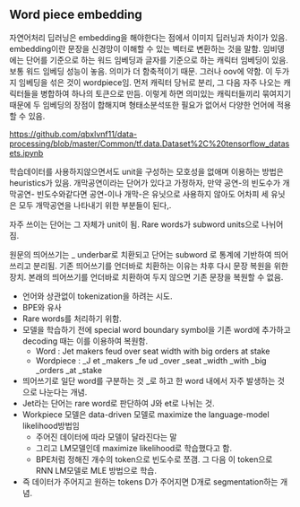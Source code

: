 ## Word piece embedding


자연어처리 딥러닝은 embedding을 해야한다는 점에서 이미지 딥러닝과 차이가 있음. embedding이란 문장을 신경망이 이해할 수 있는 벡터로 변환하는 것을 말함. 임비뎅에는 단어를 기준으로 하는 워드 임베딩과 글자를 기준으로 하는 캐릭터 임베딩이 있음. 보통 워드 임베딩 성능이 놓음. 의미가 더 함축적이기 때문. 그러나 oov에 약함. 이 두가지 임베딩을 섞은 것이 wordpiece임. 먼저 캐릭터 당뉘로 분리, 그 다음 자주 나오는 캐릭터들을 병합하여 하나의 토큰으로 만듬. 이렇게 하면 의미있는 캐릭터들끼리 묶여지기 때문에 두 임베딩의 장점이 합해지며 형태소분석또한 필요가 없어서 다양한 언어에 적용할 수 있음.

https://github.com/qbxlvnf11/data-processing/blob/master/Common/tf.data.Dataset%2C%20tensorflow_datasets.ipynb

학습데이터를 사용하지않으면서도 unit을 구성하는 모호성을 없애며 이용하는 방법은 heuristics가 있음.
개막공연이라는 단어가 있다고 가정하자, 만약 공연-의 빈도수가 개막공연- 빈도수와같다면 공연-이나 개막-은 유닛으로 사용하지 않아도 어차피 세 유닛은 모두 개막공연을 나타내기 위한 부분들이 된다,.

자주 쓰이는 단어는 그 자체가 unit이 됨. Rare words가 subword units으로 나뉘어짐.

원문의 띄어쓰기는 _ underbar로 치환되고 단어는 subword 로 통계에 기반하여 띄어쓰리고 분리됨.
기존 띄어쓰기를 언더바로 치환하는 이유는 차후 다시 문장 복원을 위한 장치. 본래의 띄어쓰기를 언더바로 치환하여 두지 않으면 기존 문장을 복원할 수 없음.

- 언어와 상관없이 tokenization을 하려는 시도.
- BPE와 유사
- Rare words를 처리하기 위함.
- 모델을 학습하기 전에 special word boundary symbol을 기존 word에 추가하고 decoding 때는 이를 이용하여 복원함.
    - Word : Jet makers feud over seat width with big orders at stake
    - Wordpiece : _J et _makers _fe ud _over _seat _width _with _big _orders _at _stake
- 띄어쓰기로 일단 word를 구분하는 것 _로 하고 한 word 내에서 자주 발생하는 것으로 나눈다는 개념.
- Jet라는 단어는 rare word로 판단하여 J와 et로 나뉘는 것.
- Workpiece 모델은 data-driven 모델로 maximize the language-model likelihood방법임
    - 주어진 데이터에 따라 모델이 달라진다는 말
    - 그리고 LM모델인데 maximize likelihood로 학습했다고 함.
    - BPE처럼 정해진 개수의 token으로 빈도수로 쪼갬. 그 다음 이 token으로 RNN LM모델로 MLE 방법으로 학습.
- 즉 데이터가 주어지고 원하는 tokens D가 주어지면 D개로 segmentation하는 개념.
